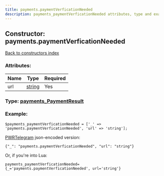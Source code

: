 ```yaml
---
title: payments.paymentVerficationNeeded
description: payments_paymentVerficationNeeded attributes, type and example
---
```

## Constructor: payments.paymentVerficationNeeded  
[Back to constructors index](index.md)



### Attributes:

| Name     |    Type       | Required |
|----------|---------------|----------|
|url|[string](../types/string.md) | Yes|



### Type: [payments\_PaymentResult](../types/payments_PaymentResult.md)


### Example:

```
$payments_paymentVerficationNeeded = ['_' => 'payments.paymentVerficationNeeded', 'url' => 'string'];
```  

[PWRTelegram](https://pwrtelegram.xyz) json-encoded version:

```
{"_": "payments.paymentVerficationNeeded", "url": "string"}
```


Or, if you're into Lua:  


```
payments_paymentVerficationNeeded={_='payments.paymentVerficationNeeded', url='string'}

```


